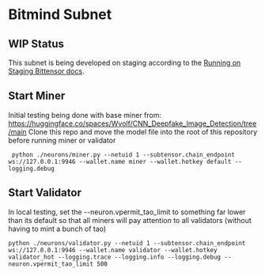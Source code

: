 # Bitmind Subnet

## WIP Status
This subnet is being developed on staging according to the <a href="https://github.com/opentensor/bittensor-subnet-template/blob/main/docs/running_on_staging.md">Running on Staging Bittensor docs</a>.




## Start Miner
Initial testing being done with base miner from:
https://huggingface.co/spaces/Wvolf/CNN_Deepfake_Image_Detection/tree/main
Clone this repo and move the model file into the root of this repository before running miner or validator

```
 python ./neurons/miner.py --netuid 1 --subtensor.chain_endpoint ws://127.0.0.1:9946 --wallet.name miner --wallet.hotkey default --logging.debug
```

## Start Validator
In local testing, set the --neuron.vpermit_tao_limit to something far lower than its default so that all miners will pay attention to all validators (without having to mint a bunch of tao)
```
python ./neurons/validator.py --netuid 1 --subtensor.chain_endpoint ws://127.0.0.1:9946 --wallet.name validator --wallet.hotkey validator_hot --logging.trace --logging.info --logging.debug --neuron.vpermit_tao_limit 500
```
